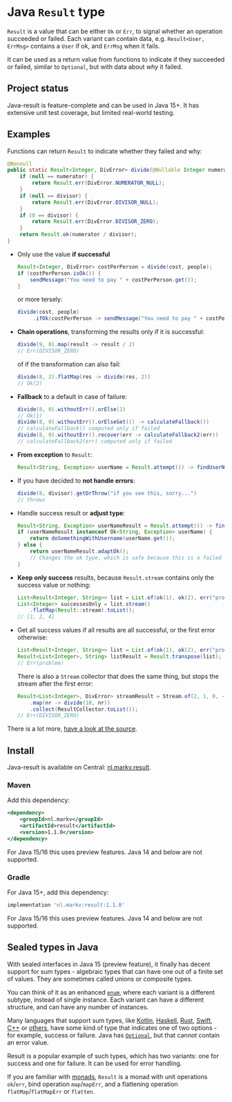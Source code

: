 
# Java `Result` type

`Result` is a value that can be either `Ok` or `Err`, to signal whether an operation succeeded or failed. Each variant can contain data, e.g. `Result<User, ErrMsg>` contains a `User` if ok, and `ErrMsg` when it fails.

It can be used as a return value from functions to indicate if they succeeded or failed, similar to `Optional`, but with data about _why_ it failed.

## Project status

Java-result is feature-complete and can be used in Java 15+. It has extensive unit test coverage, but limited real-world testing.

## Examples

Functions can return `Result` to indicate whether they failed and why:

```java
@Nonnull
public static Result<Integer, DivError> divide(@Nullable Integer numerator, @Nullable Integer divisor) {
    if (null == numerator) {
        return Result.err(DivError.NUMERATOR_NULL);
    }
    if (null == divisor) {
        return Result.err(DivError.DIVISOR_NULL);
    }
    if (0 == divisor) {
        return Result.err(DivError.DIVISOR_ZERO);
    }
    return Result.ok(numerator / divisor);
}
```

* Only use the value **if successful**
  
   ```java
   Result<Integer, DivError> costPerPerson = divide(cost, people);
   if (costPerPerson.isOk()) {
       sendMessage("You need to pay " + costPerPerson.get());
   }
   ```

   or more tersely:

   ```java
   divide(cost, people)
        .ifOk(costPerPerson -> sendMessage("You need to pay " + costPerPerson));
   ```

* **Chain operations**, transforming the results only if it is successful:

   ```java
   divide(9, 0).map(result -> result / 2)
   // Err(DIVISOR_ZERO)
   ```
   
   of if the transformation can also fail:

   ```java
   divide(8, 2).flatMap(res -> divide(res, 2))
   // Ok(2)
   ```

* **Fallback** to a default in case of failure:

   ```java
   divide(8, 0).withoutErr().orElse(1)
   // Ok(1)
   divide(8, 0).withoutErr().orElseGet(() -> calculateFallback())
   // calculateFallback() computed only if failed
   divide(8, 0).withoutErr().recover(err -> calculateFallback2(err))
   // calculateFallback2(err) computed only if failed
   ```

* **From exception** to `Result`:

   ```java
   Result<String, Exception> userName = Result.attempt(() -> findUserName());
   ```

* If you have decided to **not handle errors**:

   ```java
   divide(8, divisor).getOrThrow("if you see this, sorry...")
   // throws
   ```
  
* Handle success result or **adjust type**:

   ```java
   Result<String, Exception> userNameResult = Result.attempt(() -> findUserName());
   if (userNameResult instanceof Ok<String, Exception> userName) {
       return doSomethingWithUsername(userName.get());
   } else {
       return userNameResult.adaptOk();
       // Changes the ok type, which is safe because this is a failed Tesult
   }
   ```

* **Keep only success** results, because `Result.stream` contains only the success value or nothing:

   ```java
   List<Result<Integer, String>> list = List.of(ok(1), ok(2), err("problem"), ok(4));
   List<Integer> successesOnly = list.stream()
       .flatMap(Result::stream).toList();
   // [1, 2, 4]
   ```

* Get all success values if all results are all successful, or the first error otherwise:

   ```java
   List<Result<Integer, String>> list = List.of(ok(1), ok(2), err("problem"), ok(4));
   Result<List<Integer>, String> listResult = Result.transpose(list);
   // Err(problem)
   ```
  
   There is also a `Stream` collector that does the same thing, but stops the stream after the first error:

   ```java
   Result<List<Integer>, DivError> streamResult = Stream.of(2, 1, 0, -1, -2)
       .map(nr -> divide(10, nr))
       .collect(ResultCollector.toList());
   // Err(DIVISOR_ZERO)
   ```

There is a lot more, [have a look at the source](src/main/java/nl/markv/result/Result.java).

## Install

Java-result is available on Central: [nl.markv.result](https://search.maven.org/artifact/nl.markv/result).

### Maven

Add this dependency:

```xml
<dependency>
    <groupId>nl.markv</groupId>
    <artifactId>result</artifactId>
    <version>1.1.0</version>
</dependency>
```

For Java 15/16 this uses preview features. Java 14 and below are not supported.

### Gradle

For Java 15+, add this dependency:

```groovy
implementation 'nl.markv:result:1.1.0'
```

For Java 15/16 this uses preview features. Java 14 and below are not supported.

## Sealed types in Java

With sealed interfaces in Java 15 (preview feature), it finally has decent support for sum types - algebraic types that can have one out of a finite set of values. They are sometimes called unions or composite types.

You can think of it as an enhanced [`enum`](https://docs.oracle.com/en/java/javase/13/language/switch-expressions.html), where each variant is a different subtype, instead of single instance. Each variant can have a different structure, and can have any number of instances.

Many languages that support sum types, like [Kotlin](https://kotlinlang.org/api/latest/jvm/stdlib/kotlin/-result/), [Haskell](https://hackage.haskell.org/package/base-4.14.1.0/docs/Data-Either.html), [Rust](https://doc.rust-lang.org/std/result/), [Swift](https://www.swiftbysundell.com/articles/the-power-of-result-types-in-swift/), [C++](https://bell0bytes.eu/expected/) or [others](https://en.wikipedia.org/wiki/Result_type), have some kind of type that indicates one of two options - for example, success or failure.  Java has [`Optional`](https://docs.oracle.com/javase/8/docs/api/java/util/Optional.html), but that cannot contain an error value.

Result is a popular example of such types, which has two variants: one for success and one for failure. It can be used for error handling.

If you are familiar with [monads](https://adambennett.dev/2020/05/the-result-monad/), `Result` is a monad with unit operations `ok`/`err`, bind operation `map`/`mapErr`, and a flattening operation `flatMap`/`flatMapErr` or `flatten`. 
